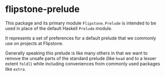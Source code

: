 # flipstone-prelude

This package and its primary module `Flipstone.Prelude` is intended to be used
in place of the default Haskell `Prelude` module.

It represents a set of preferences for a default prelude that we commonly use
on projects at Flipstone.

Generally speaking this prelude is like many others in that we want to remove
the unsafe parts of the standard prelude (like `head` and to a lesser extent
`foldl`) while including conveniences from commonly used packages like `extra`.
